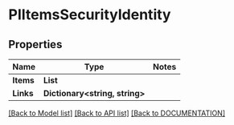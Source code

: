 # PIItemsSecurityIdentity

## Properties
Name | Type | Notes
------------ | ------------- | -------------
**Items** | **List<PISecurityIdentity>**
**Links** | **Dictionary<string, string>**

[[Back to Model list]](../../DOCUMENTATION.md#documentation-for-models) [[Back to API list]](../../DOCUMENTATION.md#documentation-for-api-endpoints) [[Back to DOCUMENTATION]](../../DOCUMENTATION.md)
